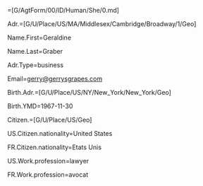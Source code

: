 =[G/AgtForm/00/ID/Human/She/0.md]

Adr.=[G/U/Place/US/MA/Middlesex/Cambridge/Broadway/1/Geo]

Name.First=Geraldine

Name.Last=Graber

Adr.Type=business

Email=gerry@gerrysgrapes.com

Birth.Adr.=[G/U/Place/US/NY/New_York/New_York/Geo]

Birth.YMD=1967-11-30

Citizen.=[G/U/Place/US/Geo]

US.Citizen.nationality=United States

FR.Citizen.nationality=Etats Unis

US.Work.profession=lawyer

FR.Work.profession=avocat
